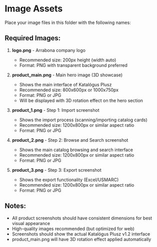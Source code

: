 # Image Assets

Place your image files in this folder with the following names:

## Required Images:

1. **logo.png** - Arrabona company logo
   - Recommended size: 200px height (width auto)
   - Format: PNG with transparent background preferred

2. **product_main.png** - Main hero image (3D showcase)
   - Shows the main interface of Katalógus Plusz
   - Recommended size: 800x600px or 1000x750px
   - Format: PNG or JPG
   - Will be displayed with 3D rotation effect on the hero section

3. **product_1.png** - Step 1: Import screenshot
   - Shows the import process (scanning/importing catalog cards)
   - Recommended size: 1200x800px or similar aspect ratio
   - Format: PNG or JPG

4. **product_2.png** - Step 2: Browse and Search screenshot
   - Shows the main catalog browsing and search interface
   - Recommended size: 1200x800px or similar aspect ratio
   - Format: PNG or JPG

5. **product_3.png** - Step 3: Export screenshot
   - Shows the export functionality (Excel/USMARC)
   - Recommended size: 1200x800px or similar aspect ratio
   - Format: PNG or JPG

## Notes:
- All product screenshots should have consistent dimensions for best visual appearance
- High-quality images recommended (but optimized for web)
- Screenshots should show the actual Katalógus Plusz v1.2 interface
- product_main.png will have 3D rotation effect applied automatically
